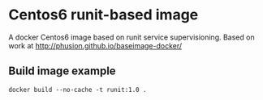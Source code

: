 Centos6 runit-based image
==============


A docker Centos6 image based on runit service supervisioning.
Based on work at http://phusion.github.io/baseimage-docker/

## Build image example

    docker build --no-cache -t runit:1.0 .

